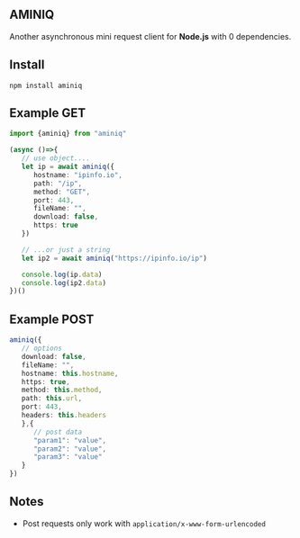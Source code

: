 ## AMINIQ

Another asynchronous mini request client for **Node.js** with 0 dependencies.


## Install
``npm install aminiq``

## Example GET
```typescript
import {aminiq} from "aminiq"

(async ()=>{
   // use object....
   let ip = await aminiq({
      hostname: "ipinfo.io",
      path: "/ip",
      method: "GET",
      port: 443,
      fileName: "",
      download: false,
      https: true
   })

   // ...or just a string
   let ip2 = await aminiq("https://ipinfo.io/ip")

   console.log(ip.data)
   console.log(ip2.data)
})()
```

## Example POST
```typescript
aminiq({
   // options
   download: false,
   fileName: "",
   hostname: this.hostname,
   https: true,
   method: this.method,
   path: this.url,
   port: 443,
   headers: this.headers
   },{
      // post data
      "param1": "value",
      "param2": "value",
      "param3": "value"
   }
})
```

## Notes
- Post requests only work with `application/x-www-form-urlencoded`